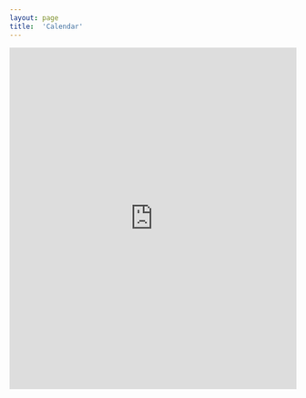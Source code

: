 ```yaml
---
layout: page
title:  'Calendar'
---
```


<iframe src="https://calendar.google.com/calendar/embed?title=Saline%20Rowing&amp;height=600&amp;wkst=1&amp;bgcolor=%23FFFFFF&amp;src=salinecrew%40gmail.com&amp;color=%231B887A&amp;src=en.usa%23holiday%40group.v.calendar.google.com&amp;color=%23125A12&amp;ctz=America%2FNew_York" style="border-width:0" width="100%" height="600" frameborder="0" scrolling="no"></iframe>